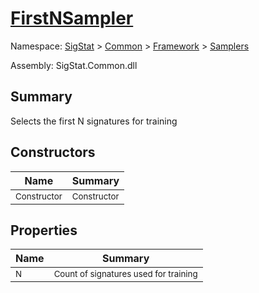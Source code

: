# [FirstNSampler](./FirstNSampler.md)

Namespace: [SigStat]() > [Common](./../../README.md) > [Framework]() > [Samplers](./README.md)

Assembly: SigStat.Common.dll

## Summary
Selects the first N signatures for training

## Constructors

| Name | Summary | 
| --- | --- | 
| <sub>Constructor</sub> | <sub>Constructor</sub> | <br>


## Properties

| Name | Summary | 
| --- | --- | 
| <sub>N</sub> | <sub>Count of signatures used for training</sub> | <br>


